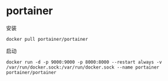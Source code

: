 # portainer

安装

```
docker pull portainer/portainer
```

启动

```
docker run -d -p 9000:9000 -p 8000:8000 --restart always -v /var/run/docker.sock:/var/run/docker.sock --name portainer portainer/portainer
```
